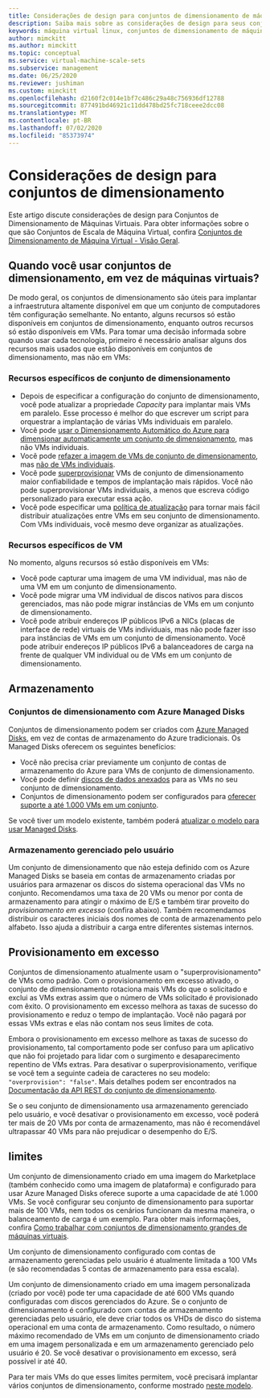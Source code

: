 ```yaml
---
title: Considerações de design para conjuntos de dimensionamento de máquinas virtuais do Azure
description: Saiba mais sobre as considerações de design para seus conjuntos de dimensionamento de máquinas virtuais do Azure. Compare os recursos dos conjuntos de dimensionamento com recursos de VM.
keywords: máquina virtual linux, conjuntos de dimensionamento de máquina virtual
author: mimckitt
ms.author: mimckitt
ms.topic: conceptual
ms.service: virtual-machine-scale-sets
ms.subservice: management
ms.date: 06/25/2020
ms.reviewer: jushiman
ms.custom: mimckitt
ms.openlocfilehash: d2160f2c014e1bf7c486c29a48c756936df12788
ms.sourcegitcommit: 877491bd46921c11dd478bd25fc718ceee2dcc08
ms.translationtype: MT
ms.contentlocale: pt-BR
ms.lasthandoff: 07/02/2020
ms.locfileid: "85373974"
---
```

# <a name="design-considerations-for-scale-sets"></a>Considerações de design para conjuntos de dimensionamento
Este artigo discute considerações de design para Conjuntos de Dimensionamento de Máquinas Virtuais. Para obter informações sobre o que são Conjuntos de Escala de Máquina Virtual, confira [Conjuntos de Dimensionamento de Máquina Virtual - Visão Geral](virtual-machine-scale-sets-overview.md).

## <a name="when-to-use-scale-sets-instead-of-virtual-machines"></a>Quando você usar conjuntos de dimensionamento, em vez de máquinas virtuais?
De modo geral, os conjuntos de dimensionamento são úteis para implantar a infraestrutura altamente disponível em que um conjunto de computadores têm configuração semelhante. No entanto, alguns recursos só estão disponíveis em conjuntos de dimensionamento, enquanto outros recursos só estão disponíveis em VMs. Para tomar uma decisão informada sobre quando usar cada tecnologia, primeiro é necessário analisar alguns dos recursos mais usados que estão disponíveis em conjuntos de dimensionamento, mas não em VMs:

### <a name="scale-set-specific-features"></a>Recursos específicos de conjunto de dimensionamento

- Depois de especificar a configuração do conjunto de dimensionamento, você pode atualizar a propriedade *Capacity* para implantar mais VMs em paralelo. Esse processo é melhor do que escrever um script para orquestrar a implantação de várias VMs individuais em paralelo.
- Você pode [usar o Dimensionamento Automático do Azure para dimensionar automaticamente um conjunto de dimensionamento](./virtual-machine-scale-sets-autoscale-overview.md), mas não VMs individuais.
- Você pode [refazer a imagem de VMs de conjunto de dimensionamento](https://docs.microsoft.com/rest/api/compute/virtualmachinescalesets/reimage), mas [não de VMs individuais](https://docs.microsoft.com/rest/api/compute/virtualmachines).
- Você pode [superprovisionar](https://docs.microsoft.com/azure/virtual-machine-scale-sets/virtual-machine-scale-sets-design-overview#overprovisioning) VMs de conjunto de dimensionamento maior confiabilidade e tempos de implantação mais rápidos. Você não pode superprovisionar VMs individuais, a menos que escreva código personalizado para executar essa ação.
- Você pode especificar uma [política de atualização](./virtual-machine-scale-sets-upgrade-scale-set.md) para tornar mais fácil distribuir atualizações entre VMs em seu conjunto de dimensionamento. Com VMs individuais, você mesmo deve organizar as atualizações.

### <a name="vm-specific-features"></a>Recursos específicos de VM

No momento, alguns recursos só estão disponíveis em VMs:

- Você pode capturar uma imagem de uma VM individual, mas não de uma VM em um conjunto de dimensionamento.
- Você pode migrar uma VM individual de discos nativos para discos gerenciados, mas não pode migrar instâncias de VMs em um conjunto de dimensionamento.
- Você pode atribuir endereços IP públicos IPv6 a NICs (placas de interface de rede) virtuais de VMs individuais, mas não pode fazer isso para instâncias de VMs em um conjunto de dimensionamento. Você pode atribuir endereços IP públicos IPv6 a balanceadores de carga na frente de qualquer VM individual ou de VMs em um conjunto de dimensionamento.

## <a name="storage"></a>Armazenamento

### <a name="scale-sets-with-azure-managed-disks"></a>Conjuntos de dimensionamento com Azure Managed Disks
Conjuntos de dimensionamento podem ser criados com [Azure Managed Disks](../virtual-machines/windows/managed-disks-overview.md), em vez de contas de armazenamento do Azure tradicionais. Os Managed Disks oferecem os seguintes benefícios:
- Você não precisa criar previamente um conjunto de contas de armazenamento do Azure para VMs de conjunto de dimensionamento.
- Você pode definir [discos de dados anexados](virtual-machine-scale-sets-attached-disks.md) para as VMs no seu conjunto de dimensionamento.
- Conjuntos de dimensionamento podem ser configurados para [oferecer suporte a até 1.000 VMs em um conjunto](virtual-machine-scale-sets-placement-groups.md). 

Se você tiver um modelo existente, também poderá [atualizar o modelo para usar Managed Disks](virtual-machine-scale-sets-convert-template-to-md.md).

### <a name="user-managed-storage"></a>Armazenamento gerenciado pelo usuário
Um conjunto de dimensionamento que não esteja definido com os Azure Managed Disks se baseia em contas de armazenamento criadas por usuários para armazenar os discos do sistema operacional das VMs no conjunto. Recomendamos uma taxa de 20 VMs ou menor por conta de armazenamento para atingir o máximo de E/S e também tirar proveito do _provisionamento em excesso_ (confira abaixo). Também recomendamos distribuir os caracteres iniciais dos nomes de conta de armazenamento pelo alfabeto. Isso ajuda a distribuir a carga entre diferentes sistemas internos. 


## <a name="overprovisioning"></a>Provisionamento em excesso
Conjuntos de dimensionamento atualmente usam o "superprovisionamento" de VMs como padrão. Com o provisionamento em excesso ativado, o conjunto de dimensionamento rotaciona mais VMs do que o solicitado e exclui as VMs extras assim que o número de VMs solicitado é provisionado com êxito. O provisionamento em excesso melhora as taxas de sucesso do provisionamento e reduz o tempo de implantação. Você não pagará por essas VMs extras e elas não contam nos seus limites de cota.

Embora o provisionamento em excesso melhore as taxas de sucesso do provisionamento, tal comportamento pode ser confuso para um aplicativo que não foi projetado para lidar com o surgimento e desaparecimento repentino de VMs extras. Para desativar o superprovisionamento, verifique se você tem a seguinte cadeia de caracteres no seu modelo: `"overprovision": "false"`. Mais detalhes podem ser encontrados na [Documentação da API REST do conjunto de dimensionamento](/rest/api/virtualmachinescalesets/create-or-update-a-set).

Se o seu conjunto de dimensionamento usa armazenamento gerenciado pelo usuário, e você desativar o provisionamento em excesso, você poderá ter mais de 20 VMs por conta de armazenamento, mas não é recomendável ultrapassar 40 VMs para não prejudicar o desempenho do E/S. 

## <a name="limits"></a>limites
Um conjunto de dimensionamento criado em uma imagem do Marketplace (também conhecido como uma imagem de plataforma) e configurado para usar Azure Managed Disks oferece suporte a uma capacidade de até 1.000 VMs. Se você configurar seu conjunto de dimensionamento para suportar mais de 100 VMs, nem todos os cenários funcionam da mesma maneira, o balanceamento de carga é um exemplo. Para obter mais informações, confira [Como trabalhar com conjuntos de dimensionamento grandes de máquinas virtuais](virtual-machine-scale-sets-placement-groups.md). 

Um conjunto de dimensionamento configurado com contas de armazenamento gerenciadas pelo usuário é atualmente limitada a 100 VMs (e são recomendadas 5 contas de armazenamento para essa escala).

Um conjunto de dimensionamento criado em uma imagem personalizada (criado por você) pode ter uma capacidade de até 600 VMs quando configuradas com discos gerenciados do Azure. Se o conjunto de dimensionamento é configurado com contas de armazenamento gerenciadas pelo usuário, ele deve criar todos os VHDs de disco do sistema operacional em uma conta de armazenamento. Como resultado, o número máximo recomendado de VMs em um conjunto de dimensionamento criado em uma imagem personalizada e em um armazenamento gerenciado pelo usuário é 20. Se você desativar o provisionamento em excesso, será possível ir até 40.

Para ter mais VMs do que esses limites permitem, você precisará implantar vários conjuntos de dimensionamento, conforme mostrado [neste modelo](https://github.com/Azure/azure-quickstart-templates/tree/master/301-custom-images-at-scale).

